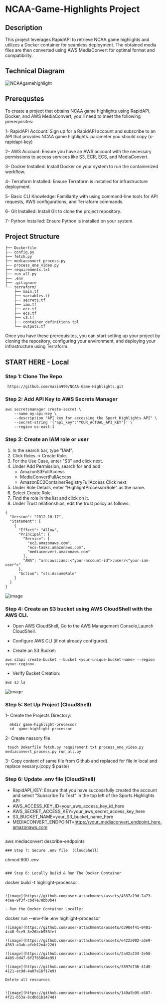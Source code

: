 # NCAA-Game-Highlights Project

## Description
This project leverages RapidAPI to retrieve NCAA game highlights and utilizes a Docker container for seamless deployment. The obtained media files are then converted using AWS MediaConvert for optimal format and compatibility.

## Technical Diagram
![NCAAgamehighlight](https://github.com/user-attachments/assets/0e0d2201-c2b8-4c2e-9da3-77470c0f8b91)


## Prerequstes
To create a project that obtains NCAA game highlights using RapidAPI, Docker, and AWS MediaConvert, you'll need to meet the following prerequisites:

1- RapidAPI Account: Sign up for a RapidAPI account and subscribe to an API that provides NCAA game highlights.
parameter you should copy (x-rapidapi-key)

2- AWS Account: Ensure you have an AWS account with the necessary permissions to access services like S3, ECR, ECS, and MediaConvert.

3- Docker Installed: Install Docker on your system to run the containerized workflow.

4- Terraform Installed: Ensure Terraform is installed for infrastructure deployment.

5- Basic CLI Knowledge: Familiarity with using command-line tools for API requests, AWS configurations, and Terraform commands.

6- Git Installed: Install Git to clone the project repository.

7- Python Installed: Ensure Python is installed on your system.

## Project Structure

```src/
├── Dockerfile
├── config.py
├── fetch.py
├── mediaconvert_process.py
├── process_one_video.py
├── requirements.txt
├── run_all.py
├── .env
├── .gitignore
└── terraform/
    ├── main.tf
    ├── variables.tf
    ├── secrets.tf
    ├── iam.tf
    ├── ecr.tf
    ├── ecs.tf
    ├── s3.tf
    ├── container_definitions.tpl
    └── outputs.tf
```
Once you have these prerequisites, you can start setting up your project by cloning the repository, configuring your environment, and deploying your infrastructure using Terraform.

## START HERE - Local
### Step 1: Clone The Repo

```
 https://github.com/mazin990/NCAA-Game-Highlights.git

 ```
### Step 2: Add API Key to AWS Secrets Manager
```
aws secretsmanager create-secret \
    --name my-api-key \
    --description "API key for accessing the Sport Highlights API" \
    --secret-string '{"api_key":"YOUR_ACTUAL_API_KEY"}' \
    --region us-east-1
```
### Step 3: Create an IAM role or user
1.	In the search bar, type "IAM".
2.	Click Roles -> Create Role.
3.	For the Use Case, enter "S3" and click next.
4.	Under Add Permission, search for and add:
    - AmazonS3FullAccess
	- MediaConvertFullAccess
	- AmazonEC2ContainerRegistryFullAccess
Click next.
1.	Under Role Details, enter "HighlightProcessorRole" as the name.
2.	Select Create Role.
3.	Find the role in the list and click on it.
4.	Under Trust relationships, edit the trust policy as follows:

```
{
  "Version": "2012-10-17",
  "Statement": [
    {
      "Effect": "Allow",
      "Principal": {
        "Service": [
          "ec2.amazonaws.com",
          "ecs-tasks.amazonaws.com",
          "mediaconvert.amazonaws.com"
        ],
        "AWS": "arn:aws:iam::<"your-account-id">:user/<"your-iam-user">"
      },
      "Action": "sts:AssumeRole"
    }
  ]
}
```
![image](https://github.com/user-attachments/assets/db164cc4-6087-4209-adeb-fd2ae21c5c02)


### Step 4: Create an S3 bucket using AWS CloudShell with the AWS CLI.

- Open AWS CloudShell, Go to the AWS Management Console,Launch CloudShell.

- Configure AWS CLI (if not already configured).

- Create an S3 Bucket:
 ```
 aws s3api create-bucket --bucket <your-unique-bucket-name> --region <your-region>
```

- Verify Bucket Creation:
```
aws s3 ls
```
![image](https://github.com/user-attachments/assets/8690b433-4b85-4a72-87c3-5a3046753481)

### Step 5: Set Up Project (CloudShell)

1- Create the Projects Directory: 
```
  mkdir game-highlight-processor
  cd  game-highlight-processor
```

2- Create nessory file  
```
 touch Dokerfile fetch.py requirement.txt process_one_video.py mediaconvert_process.py run_all.py
```
3- Copy content of same file from Github and replaced for file in local and replace nessary.(copy $ paste)

### Step 6: Update .env file  (CloudShell)
- RapidAPI_KEY: Ensure that you have successfully created the account and select "Subscribe To Test" in the top left of the Sports Highlights API
- AWS_ACCESS_KEY_ID=your_aws_access_key_id_here
- AWS_SECRET_ACCESS_KEY=your_aws_secret_access_key_here
- S3_BUCKET_NAME=your_S3_bucket_name_here
- MEDIACONVERT_ENDPOINT=https://your_mediaconvert_endpoint_here.amazonaws.com
  ```
aws mediaconvert describe-endpoints
  ```
### Step 7: Secure .env file  (CloudShell)
```
chmod 600 .env
```

### Step 6: Locally Buikd & Run The Docker Container
```
docker build -t highlight-processor .
```

![image](https://github.com/user-attachments/assets/4337a19d-7a73-4cee-9f3f-cbd7e78bb0b4)

- Run the Docker Container Locally:
```
docker run --env-file .env highlight-processor
```
![image](https://github.com/user-attachments/assets/d390ef41-0401-4c40-9ce5-8e26bcb958fe)

![image](https://github.com/user-attachments/assets/e422a002-a3e9-4563-a3ab-afcb12e4c22d)

![image](https://github.com/user-attachments/assets/2a42a234-2e58-4405-8d47-6f2765864e95)

![image](https://github.com/user-attachments/assets/3897d736-41d0-4121-ac9d-4a07a16f17e9)

Delete all resources


![image](https://github.com/user-attachments/assets/149a5b95-e587-4f21-b53a-8cdb61b1474d)
